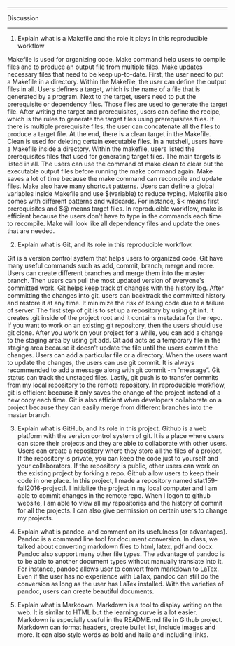 ______________
Discussion
______________

1) Explain what is a Makefile and the role it plays in this reproducible workflow

Makefile is used for organizing code. Make command help users to compile files and to produce an output file from multiple files. Make updates necessary files that need to be keep up-to-date. First, the user need to put a Makefile in a directory. Within the Makefile, the user can define the output files in all. Users defines a target, which is the name of a file that is generated by a program. Next to the target, users need to put the prerequisite or dependency files. Those files are used to generate the target file. After writing the target and prerequisites, users can define the recipe, which is the rules to generate the target files using prerequisites files. If there is multiple prerequisite files, the user can concatenate all the files to produce a target file. At the end, there is a clean target in the Makefile. Clean is used for deleting certain executable files. In a nutshell, users have a Makefile inside a directory. Within the makefile, users listed the prerequisites files that used for generating target files. The main targets is listed in all. The users can use the command of make clean to clear out the executable output files before running the make command again. Make saves a lot of time because the make command can recompile and update files. Make also have many shortcut patterns. Users can define a global variables inside Makefile and use $(variable) to reduce typing. Makefile also comes with different patterns and wildcards. For instance, $< means first prerequisites and $@ means target files. In reproducible workflow, make is efficient because the users don't have to type in the commands each time to recompile. Make will look like all dependency files and update the ones that are needed. 

2) Explain what is Git, and its role in this reproducible workflow.

Git is a version control system that helps users to organized code. Git have many useful commands such as add, commit, branch, merge and more. Users can create different branches and merge them into the master branch. Then users can pull the most updated version of everyone's committed work. Git helps keep track of changes with the history log. After committing the changes into git, users can backtrack the committed history and restore it at any time. It minimize the risk of losing code due to a failure of server.
The first step of git is to set up a repository by using git init. It creates .git inside of the project root and it contains metadata for the repo. If you want to work on an existing git repository, then the users should use git clone. After you work on your project for a while, you can add a change to the staging area by using git add. Git add acts as a temporary file in the staging area because it doesn’t update the file until the users commit the changes. Users can add a particular file or a directory. When the users want to update the changes, the users can use git commit. It is always recommended to add a message along with git commit -m “message”. Git status can track the unstaged files. Lastly, git push is to transfer commits from my local repository to the remote repository. In reproducible workflow, git is efficient because it only saves the change of the project instead of a new copy each time. Git is also efficient when developers collaborate on a project because they can easily merge from different branches into the master branch. 

3) Explain what is GitHub, and its role in this project.
Github is a web platform with the version control system of git. It is a place where users can store their projects and they are able to collaborate with other users. Users can create a repository where they store all the files of a project. If the repository is private, you can keep the code just to yourself and your collaborators. If the repository is public, other users can work on the existing project by forking a repo. Github allow users to keep their code in one place. In this project, I made a repository named stat159-fall2016-project1. I initialize the project in my local computer and I am able to commit changes in the remote repo. When I logon to github website, I am able to view all my repositories and the history of commit for all the projects. I can also give permission on certain users to change my projects. 


4) Explain what is pandoc, and comment on its usefulness (or advantages).
Pandoc is a command line tool for document conversion. In class, we talked about converting markdown files to html, latex, pdf and docx. Pandoc also support many other file types. The advantage of pandoc is to be able to another document types without manually translate into it. For instance, pandoc allows user to convert from markdown to LaTex. Even if the user has no experience with LaTax, pandoc can still do the conversion as long as the user has LaTex installed. With the varieties of pandoc, users can create beautiful documents. 

5) Explain what is Markdown.
Markdown is a tool to display writing on the web. It is similar to HTML but the learning curve is a lot easier. Markdown is especially useful in the README.md file in Github project. Markdown can format headers, create bullet list, include images and more. It can also style words as bold and italic and including links. 
